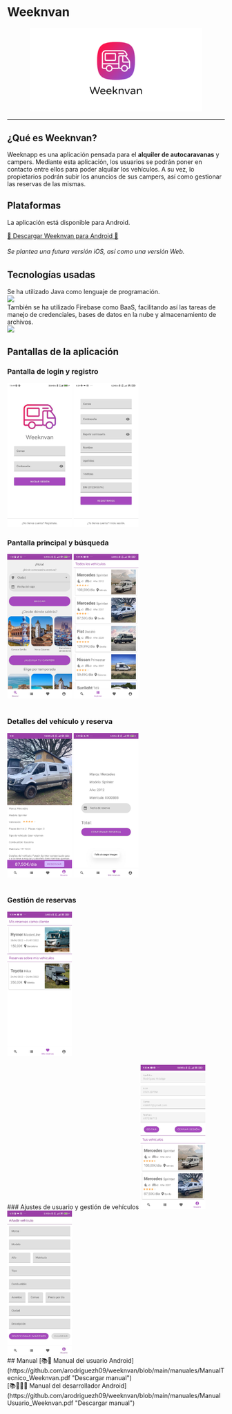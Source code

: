 # Weeknvan
<p align="center">
  <img src="https://github.com/arodriguezh09/weeknvan/blob/main/media/play_store_feature_graphic_alpha.png" width="400" >
</p>

-----

## ¿Qué es Weeknvan?
  Weeknapp es una aplicación pensada para el **alquiler de autocaravanas** y campers. Mediante esta aplicación, los usuarios se podrán poner en contacto entre ellos para poder alquilar los vehículos. A su vez, lo propietarios podrán subir los anuncios de sus campers, así como gestionar las reservas de las mismas.

## Plataformas
  La aplicación está disponible para Android.

[📱 Descargar Weeknvan para Android 📱](https://github.com/arodriguezh09/weeknvan/raw/master/Weeknvan.apk "Descargar Weeknvan para Android")

###### Se plantea una futura versión iOS, así como una versión Web.


## Tecnologías usadas
Se ha utilizado Java como lenguaje de programación.
<br>
<a href="https://www.java.com/">
    <img src="https://1000marcas.net/wp-content/uploads/2020/11/Java-logo.png" width="200">
</a>
<br>
También se ha utilizado Firebase como BaaS, facilitando así las tareas de manejo de credenciales, bases de datos en la nube y almacenamiento de archivos.
<br>
<a href="https://firebase.google.com/">
    <img src="https://firebase.google.com/images/brand-guidelines/logo-built_black.png" width="200">
</a>
<br>
## Pantallas de la aplicación
### Pantalla de login y registro
<img src="https://github.com/arodriguezh09/weeknvan/blob/main/pantallas/1.jpg" width="150">  <img src="https://github.com/arodriguezh09/weeknvan/blob/main/pantallas/2.jpg" width="150">
### Pantalla principal y búsqueda
<img src="https://github.com/arodriguezh09/weeknvan/blob/main/pantallas/3.jpg" width="150">  <img src="https://github.com/arodriguezh09/weeknvan/blob/main/pantallas/4.jpg" width="150">
<br><br>
### Detalles del vehículo y reserva
<img src="https://github.com/arodriguezh09/weeknvan/blob/main/pantallas/5.jpg" width="150">  <img src="https://github.com/arodriguezh09/weeknvan/blob/main/pantallas/6.jpg" width="150">
<br><br>
### Gestión de reservas
<img src="https://github.com/arodriguezh09/weeknvan/blob/main/pantallas/7.jpg" width="150"> 
<br><br>
### Ajustes de usuario y gestión de vehículos
<img src="https://github.com/arodriguezh09/weeknvan/blob/main/pantallas/8.jpg" width="150">  <img src="https://github.com/arodriguezh09/weeknvan/blob/main/pantallas/9.jpg" width="150">
<br>
## Manual
[📚👤 Manual del usuario Android](https://github.com/arodriguezh09/weeknvan/blob/main/manuales/ManualTecnico_Weeknvan.pdf "Descargar manual")
<br>
[📚👨🏻‍💻 Manual del desarrollador Android](https://github.com/arodriguezh09/weeknvan/blob/main/manuales/ManualUsuario_Weeknvan.pdf "Descargar manual")

